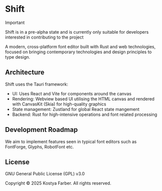 # Shift

> [!IMPORTANT]
> Shift is in a pre-alpha state and is currently only suitable for developers interested in contributing to the project

A modern, cross-platform font editor built with Rust and web technologies, focused on bringing contemporary technologies and design principles to type design.

## Architecture
Shift uses the Tauri framework:

* UI: Uses React and Vite for components around the canvas
* Rendering: Webview based UI utilising the HTML canvas and rendered with CanvasKit (Skia) for high-quality graphics
* State management: Zustland for global React state mangement
* Backend: Rust for high-intensive operations and font related processing

## Development Roadmap
We aim to implement features seen in typical font editors such as FontForge, Glyphs, RobotFont etc.

## License
GNU General Public License (GPL) v3.0

Copyright © 2025 Kostya Farber. All rights reserved.
